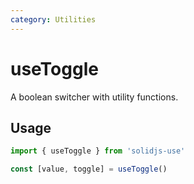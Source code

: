 ```yaml
---
category: Utilities
---
```


# useToggle

A boolean switcher with utility functions.

## Usage

```js
import { useToggle } from 'solidjs-use'

const [value, toggle] = useToggle()
```
